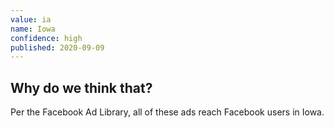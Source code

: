```yaml
---
value: ia
name: Iowa
confidence: high
published: 2020-09-09
---
```


## Why do we think that?

Per the Facebook Ad Library, all of these ads reach Facebook users in Iowa.
